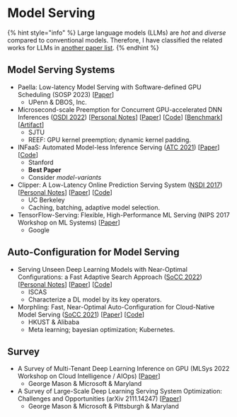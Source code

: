 # Model Serving

{% hint style="info" %}
Large language models (LLMs) are _hot_ and _diverse_ compared to conventional models. Therefore, I have classified the related works for LLMs in [another paper list](llm.md).
{% endhint %}

## Model Serving Systems

* Paella: Low-latency Model Serving with Software-defined GPU Scheduling (SOSP 2023) \[[Paper](https://dl.acm.org/doi/10.1145/3600006.3613163)]
  * UPenn & DBOS, Inc.
* Microsecond-scale Preemption for Concurrent GPU-accelerated DNN Inferences ([OSDI 2022](../../reading-notes/conference/osdi-2022/)) \[[Personal Notes](../../reading-notes/conference/osdi-2022/reef.md)] \[[Paper](https://www.usenix.org/conference/osdi22/presentation/han)] \[[Code](https://github.com/SJTU-IPADS/reef)] \[[Benchmark](https://github.com/SJTU-IPADS/disb)] \[[Artifact](https://github.com/SJTU-IPADS/reef-artifacts/tree/osdi22-ae)]
  * SJTU
  * REEF: GPU kernel preemption; dynamic kernel padding.
* INFaaS: Automated Model-less Inference Serving ([ATC 2021](../../reading-notes/conference/atc-2021/)) \[[Paper](https://www.usenix.org/conference/atc21/presentation/romero)] \[[Code](https://github.com/stanford-mast/INFaaS)]
  * Stanford
  * **Best Paper**
  * Consider _model-variants_
* Clipper: A Low-Latency Online Prediction Serving System ([NSDI 2017](../../reading-notes/conference/nsdi-2017/)) \[[Personal Notes](../../reading-notes/conference/nsdi-2017/clipper.md)] \[[Paper](https://www.usenix.org/conference/nsdi17/technical-sessions/presentation/crankshaw)] \[[Code](https://github.com/ucbrise/clipper)]
  * UC Berkeley
  * Caching, batching, adaptive model selection.
* TensorFlow-Serving: Flexible, High-Performance ML Serving (NIPS 2017 Workshop on ML Systems) \[[Paper](https://arxiv.org/abs/1712.06139)]
  * Google

## Auto-Configuration for Model Serving

* Serving Unseen Deep Learning Models with Near-Optimal Configurations: a Fast Adaptive Search Approach ([SoCC 2022](../../reading-notes/conference/socc-2022/)) \[[Personal Notes](../../reading-notes/conference/socc-2022/falcon.md)] \[[Paper](https://dl.acm.org/doi/10.1145/3542929.3563485)] \[[Code](https://github.com/dos-lab/Falcon)]
  * ISCAS
  * Characterize a DL model by its key operators.
* Morphling: Fast, Near-Optimal Auto-Configuration for Cloud-Native Model Serving ([SoCC 2021](../../reading-notes/conference/socc-2021.md)) \[[Paper](https://dl.acm.org/doi/10.1145/3472883.3486987)] \[[Code](https://github.com/kubedl-io/morphling)]
  * HKUST & Alibaba
  * Meta learning; bayesian optimization; Kubernetes.

## Survey

* A Survey of Multi-Tenant Deep Learning Inference on GPU (MLSys 2022 Workshop on Cloud Intelligence / AIOps) \[[Paper](https://arxiv.org/abs/2203.09040)]
  * George Mason & Microsoft & Maryland
* A Survey of Large-Scale Deep Learning Serving System Optimization: Challenges and Opportunities (arXiv 2111.14247) \[[Paper](https://arxiv.org/abs/2111.14247)]
  * George Mason & Microsoft & Pittsburgh & Maryland
